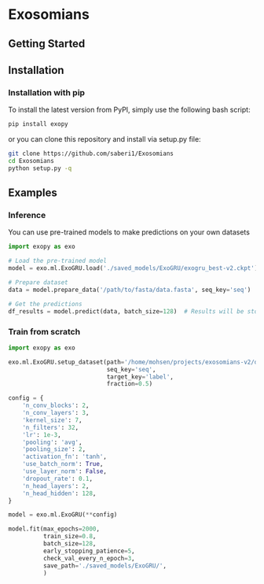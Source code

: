 # Exosomians

## Getting Started

## Installation

### Installation with pip

To install the latest version from PyPI, simply use the following bash script:

```bash
pip install exopy
```

or you can clone this repository and install via setup.py file:

```bash
git clone https://github.com/saberi1/Exosomians
cd Exosomians
python setup.py -q
``` 

## Examples

### Inference

You can use pre-trained models to make predictions on your own datasets

```python
import exopy as exo

# Load the pre-trained model
model = exo.ml.ExoGRU.load('./saved_models/ExoGRU/exogru_best-v2.ckpt')

# Prepare dataset
data = model.prepare_data('/path/to/fasta/data.fasta', seq_key='seq')

# Get the predictions 
df_results = model.predict(data, batch_size=128)  # Results will be stored in a pandas dataframe 


```

### Train from scratch

```python
import exopy as exo

exo.ml.ExoGRU.setup_dataset(path='/home/mohsen/projects/exosomians-v2/data/design.mat.csv',
                            seq_key='seq',
                            target_key='label',
                            fraction=0.5)

config = {
    'n_conv_blocks': 2,
    'n_conv_layers': 3,
    'kernel_size': 7,
    'n_filters': 32,
    'lr': 1e-3,
    'pooling': 'avg',
    'pooling_size': 2,
    'activation_fn': 'tanh',
    'use_batch_norm': True,
    'use_layer_norm': False,
    'dropout_rate': 0.1,
    'n_head_layers': 2,
    'n_head_hidden': 128,
}

model = exo.ml.ExoGRU(**config)

model.fit(max_epochs=2000,
          train_size=0.8,
          batch_size=128,
          early_stopping_patience=5,
          check_val_every_n_epoch=3,
          save_path='./saved_models/ExoGRU/',
          )

```

